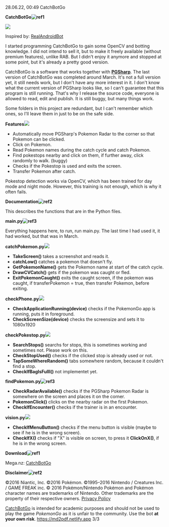 28\.06.22, 00:49 CatchBotGo

**CatchBotGo![ref1]**

![](PicturesDoc/Aspose.Words.af3186c8-160f-4450-9976-9cf03f4557c8.002.png)

Inspired by: [RealAndroidBot](https://github.com/MerlionRock/RealAndroidBot)

I started programming CatchBotGo to gain some OpenCV and botting knowledge. I did not intend to sell it, but to make it freely available (without premium features), unlike RAB. But I didn't enjoy it anymore and stopped at some point, but it's already a pretty good version.

CatchBotGo is a software that works together with [**PGSharp**](https://www.pgsharp.com/). The last version of CatchBotGo was completed around March. It's not a full version yet, it still needs work, but I don't have any more interest in it. I don't know what the current version of PGSharp looks like, so I can't guarantee that this program is still running. That's why I release the source code, everyone is allowed to read, edit and publish. It is still buggy, but many things work.

Some folders in this project are redundant, but I can't remember which ones, so I'll leave them in just to be on the safe side.

**Features![](PicturesDoc/Aspose.Words.af3186c8-160f-4450-9976-9cf03f4557c8.003.png)**

- Automatically move PGSharp's Pokemon Radar to the corner so that Pokemon can be clicked.
- Click on Pokemon.
- Read Pokemon names during the catch cycle and catch Pokemon.
- Find pokestops nearby and click on them, if further away, click randomly to walk. (buggy)
- Checks if the Pokestop is used and exits the screen.
- Transfer Pokemon after catch.

Pokestop detection works via OpenCV, which has been trained for day mode and night mode. However, this training is not enough, which is why it often fails.

**Documentation![ref2]**

This describes the functions that are in the Python files.  

**main.py![ref3]**

Everything happens here, to run, run main.py. The last time I had used it, it had worked, but that was in March.

**catchPokemon.py![](PicturesDoc/Aspose.Words.af3186c8-160f-4450-9976-9cf03f4557c8.006.png)**

- **TakeScreen()** takes a screenshot and reads it.
- **catchLow()** catches a pokemon that doesn't fly.
- **GetPokemonName()** gets the Pokemon name at start of the catch cycle.
- **DrawCVCatch()** gets if the pokemon was caught or fled.
- **ExitPokemonCaught()** exits the caught screen, if the pokemon was caught, if transferPokemon = true, then transfer Pokemon, before exiting.

**checkPhone.py![](PicturesDoc/Aspose.Words.af3186c8-160f-4450-9976-9cf03f4557c8.007.png)**

- **CheckApplicationRunning(device)** checks if the PokemonGo app is running, puts it in foreground.
- **CheckScreenSize(device)** checks the screensize and sets it to 1080x1920

**checkPokestop.py![](PicturesDoc/Aspose.Words.af3186c8-160f-4450-9976-9cf03f4557c8.008.png)**

- **SearchStops()** searchs for stops, this is sometimes working and sometimes not. Please work on this.
- **CheckStopUsed()** checks if the clicked stop is already used or not.
- **TapSomeWhereRandom()** tabs somewhere random, because it couldn't find a stop.
- **CheckIfBagIsFulll()** not implementet yet.

**findPokemon.py![ref3]**

- **CheckRadarAvailable()** checks if the PGSharp Pokemon Radar is somewhere on the screen and places it on the corner.
- **PokemonClick()** clicks on the nearby radar on the first Pokemon.
- **CheckIfEncounter()** checks if the trainer is in an encounter.

**vision.py![](PicturesDoc/Aspose.Words.af3186c8-160f-4450-9976-9cf03f4557c8.009.png)**

- **CheckIfMenuButton()** checks if the menu button is visible (maybe to see if he is in the wrong screen).
- **CheckIfX()** checks if "X" is visible on screen, to press it **ClickOnX()**, if he is in the wrong screen.

**Download![ref1]**

Mega.nz: [CatchBotGo](PicturesDoc/https://mega.nz/folder/MZlGHCiT#aMMwXopCCq_8k6-tjtBC3g)

**Disclaimer![ref2]**

©2016 Niantic, Inc. ©2016 Pokémon. ©1995–2016 Nintendo / Creatures Inc. / GAME FREAK inc. © 2016 Pokémon/Nintendo Pokémon and Pokémon character names are trademarks of Nintendo. Other trademarks are the property of their respective owners. [Privacy Policy](http://www.pokemon.com/us/privacy-policy/)

[CatchBotGo](https://mega.nz/folder/MZlGHCiT#aMMwXopCCq_8k6-tjtBC3g) is intended for academic purposes and should not be used to play the game *PokemonGo* as it is unfair to the community. Use the bot **at your own risk**.
https://md2pdf.netlify.app 3/3

[ref1]: PicturesDoc/Aspose.Words.af3186c8-160f-4450-9976-9cf03f4557c8.001.png
[ref2]: PicturesDoc/Aspose.Words.af3186c8-160f-4450-9976-9cf03f4557c8.004.png
[ref3]: PicturesDoc/Aspose.Words.af3186c8-160f-4450-9976-9cf03f4557c8.005.png
